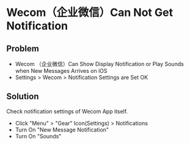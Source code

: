 # Wecom（企业微信）Can Not Get Notification

## Problem
* Wecom （企业微信）Can Show Display Notification or Play Sounds when New Messages Arrives on iOS
* Settings > Wecom > Notification Settings are Set OK

## Solution
Check notification settings of Wecom App itself.

* Click "Menu" > "Gear" Icon(Settings) > Notifications
* Turn On "New Message Notification"
* Turn On "Sounds"


